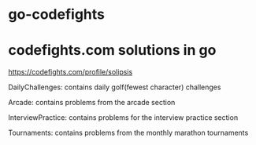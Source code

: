 # go-codefights
# codefights.com solutions in go
https://codefights.com/profile/solipsis

DailyChallenges: contains daily golf(fewest character) challenges

Arcade: contains problems from the arcade section

InterviewPractice: contains problems for the interview practice section

Tournaments: contains problems from the monthly marathon tournaments

